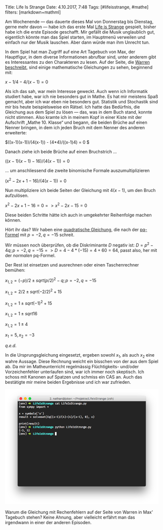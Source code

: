 Title: Life Is Strange
Date: 4.10.2017, 7:48
Tags: [#lifeisstrange, #mathe]
filters: [markdown+mathml]

Am Wochenende — das dauerte dieses Mal von Donnerstag bis Dienstag, gerne mehr davon — habe ich das erste Mal [Life is Strange](https://de.wikipedia.org/wiki/Life_Is_Strange) gespielt, bisher habe ich die erste Episode geschafft. Mir gefällt die Musik unglaublich gut, eigentlich könnte man das Spiel starten, im Hauptmenü verweilen und einfach nur der Musik lauschen. Aber dann würde man ihm Unrecht tun.

In dem Spiel hat man Zugriff auf eine Art Tagebuch von Max, der Hauptfigur, in dem diverse Informationen abrufbar sind, unter anderem gibt es Interessantes zu den Charakteren zu lesen. Auf der Seite, die [Warren beschreibt](https://vignette.wikia.nocookie.net/rememberme/images/2/22/Warren_Entry.png/revision/latest?cb=20150209230731), sind einige mathematische Gleichungen zu sehen, beginnend mit:

${x-1}/4 - 4/(x-1)=0$

Als ich das sah, war mein Interesse geweckt. Auch wenn ich Informatik studiert habe, war ich nie besonders gut in Mathe. Es hat mir meistens Spaß gemacht, aber ich war eben nie besonders gut. Statistik und Stochastik sind mir bis heute beispielsweise ein Rätsel. Ich hatte das Bedürfnis, die Gleichung aus dem Spiel zu lösen — das, was in dem Buch stand, konnte nicht stimmen. Also kramte ich in meinem Kopf in einer Kiste mit der Aufschrift „Mathe 10. Klasse“ und begann, die beiden Brüche auf einen Nenner bringen, in dem ich jeden Bruch mit dem Nenner des anderen erweiterte:

$((x-1)(x-1))/(4(x-1)) - (4*4)/((x-1)4) = 0 $

Danach ziehe ich beide Brüche auf einen Bruchstrich ...

$((x-1)(x-1)-16)/(4(x-1)) = 0$

... um anschliessend die zweite binomische Formale auszumultiplizieren

$(x^2-2x+1-16)/(4(x-1))=0$

Nun multipliziere ich beide Seiten der Gleichung mit $4(x-1)$, um den Bruch aufzulösen.

$x^2-2x+1-16=0 => x^2-2x-15=0$

Diese beiden Schritte hätte ich auch in umgekehrter Reihenfolge machen können.

Hört ihr das? Wir haben eine [quadratische Gleichung](https://de.wikipedia.org/wiki/Quadratische_Gleichung), die nach der [pq-Formel](https://de.wikipedia.org/wiki/Quadratische_Gleichung#L.C3.B6sungsformel_f.C3.BCr_die_Normalform_.28p-q-Formel.29) mit $p=-2, q=-15$ schreit.

Wir müssen noch überprüfen, ob die Diskriminante $D$ negativ ist: $D=p^2-4q; p=-2, q=-15 => D = 4-4*(-15) = 4+60=64$, passt also, her mit der _normalen_ pq-Formel.

Der Rest ist einsetzen und ausrechnen oder einen Taschenrechner bemühen:

$x_{1,2} = (-p)/2 ± sqrt{(p/2)^2-q}; p=-2, q=-15$

$x_{1,2} = 2/2 ± sqrt{(-2/2)^2+15}$

$x_{1,2} = 1 ± sqrt{(-1)^2+15}$

$x_{1,2} = 1 ± sqrt{16}$

$x_{1,2} = 1 ± 4$

$x_1 = 5, x_2 = -3$

$q.e.d.$

In die Ursprungsgleichung eingesetzt, ergeben sowohl $x_1$, als auch $x_2$ eine wahre Aussage. Diese Rechnung weicht ein bisschen von der aus dem Spiel ab. Da mir im Matheunterricht regelmässig Flüchtigkeits- und/oder Vorzeichenfehler unterlaufen sind, war ich immer noch skeptisch. Ich schoss mit Kanonen auf Spatzen und schmiss ein CAS an. Auch das bestätigte mir meine beiden Ergebnisse und ich war zufrieden.

![Screenshot vom CAS](/img/Life_is_strange_CAS.png)

Warum die Gleichung mit Rechenfehlern auf der Seite von Warren in Max' Tagebuch stehen? Keine Ahnung, aber vielleicht erfährt man das irgendwann in einer der anderen Episoden.
